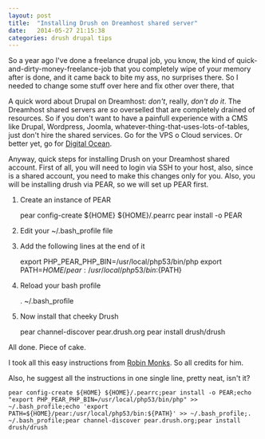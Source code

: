 ```yaml
---
layout: post
title:  "Installing Drush on Dreamhost shared server"
date:   2014-05-27 21:15:38
categories: drush drupal tips
---
```


So a year ago I've done a freelance drupal job, you know, the kind of quick-and-dirty-money-freelance-job that you completely wipe of your memory after is done, and it came back to bite my ass, no surprises there. So I needed to change some stuff over here and fix other over there, that  

A  quick word about Drupal on Dreamhost: *don't*, really, _don't do it_. The Dreamhost shared servers are *so* overselled that are completely drained of resources. So if you don't want to have a painfull experience with a CMS like Drupal, Wordpress, Joomla, whatever-thing-that-uses-lots-of-tables, just don't hire the shared services. Go for the VPS o Cloud services. Or better yet, go for [Digital Ocean](http://digitalocean.com).

Anyway, quick steps for installing Drush on your Dreamhost shared account. First of all, you will need to login via SSH to your host, also, since is a shared account, you need to make this changes only for you. Also, you will be installing drush via PEAR, so we will set up PEAR first.

1. Create an instance of PEAR

    pear config-create ${HOME} ${HOME}/.pearrc
    pear install -o PEAR

2. Edit your ~/.bash_profile file
3. Add the following lines at the end of it

    export PHP_PEAR_PHP_BIN=/usr/local/php53/bin/php
    export PATH=${HOME}/pear:/usr/local/php53/bin:${PATH}

4. Reload your bash profile
  
    . ~/.bash_profile

5. Now install that cheeky Drush

    pear channel-discover pear.drush.org
    pear install drush/drush

All done. Piece of cake.

I took all this easy instructions from [Robin Monks](http://robinmonks.com/2012/02/installing-drush-on-a-shared-dreamhost-account/). So all credits for him. 

Also, he suggest all the instructions in one single line, pretty neat, isn't it?

    pear config-create ${HOME} ${HOME}/.pearrc;pear install -o PEAR;echo "export PHP_PEAR_PHP_BIN=/usr/local/php53/bin/php" >> ~/.bash_profile;echo 'export PATH=${HOME}/pear:/usr/local/php53/bin:${PATH}' >> ~/.bash_profile;. ~/.bash_profile;pear channel-discover pear.drush.org;pear install drush/drush

